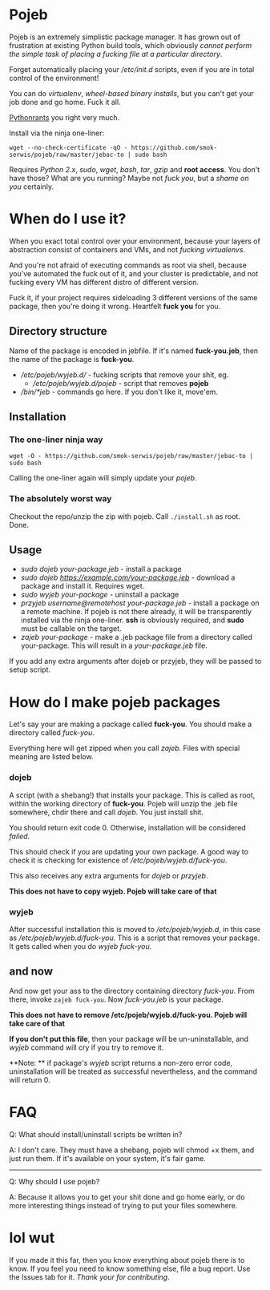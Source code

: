 # Pojeb

Pojeb is an extremely simplistic package manager. It has grown out of 
frustration at existing Python build tools, which obviously _cannot perform
the simple task of placing a fucking file at a particular directory_.

Forget automatically placing your _/etc/init.d_ scripts, even if you
are in total control of the environment!

You can do _virtualenv_, _wheel-based binary installs_, but you 
can't get your job done and go home. Fuck it all.

[Pythonrants](https://pythonrants.wordpress.com/) you right very much.

Install via the ninja one-liner:

`wget --no-check-certificate -qO - https://github.com/smok-serwis/pojeb/raw/master/jebac-to | sudo bash`

Requires _Python 2.x_, _sudo_, _wget_, _bash_, _tar_, _gzip_ and **root access**.
You don't have those? What are you running? Maybe not _fuck you_, but
a _shame on you_ certainly.

# When do I use it?

When you exact total control over your environment, because your layers
of abstraction consist of containers and VMs, and not _fucking virtualenvs_.

And you're not afraid of executing commands as root via shell, because you've
automated the fuck out of it, and your cluster is predictable, and not fucking
every VM has different distro of different version.

Fuck it, if your project requires sideloading 3 different versions of the same
package, then you're doing it wrong. Heartfelt **fuck you** for you.

## Directory structure

Name of the package is encoded in jebfile. If it's named **fuck-you.jeb**, 
then the name of the package is **fuck-you**.

* _/etc/pojeb/wyjeb.d/_ - fucking scripts that remove your shit, eg.
  * _/etc/pojeb/wyjeb.d/pojeb_ - script that removes **pojeb**
* _/bin/\*jeb_ - commands go here. If you don't like it, move'em. 

## Installation

### The one-liner ninja way

`wget -O - https://github.com/smok-serwis/pojeb/raw/master/jebac-to | sudo bash`

Calling the one-liner again will simply update your _pojeb_.

### The absolutely worst way

Checkout the repo/unzip the zip with pojeb. Call `./install.sh` as root.
Done.

## Usage

* _sudo dojeb your-package.jeb_ - install a package
* _sudo dojeb https://example.com/your-package.jeb_ - download a package and install it. Requires wget.
* _sudo wyjeb your-package_ - uninstall a package
* _przyjeb username@remotehost your-package.jeb_ - install a package on
  a remote machine. If pojeb is not there already, it will be transparently installed
  via the ninja one-liner. **ssh** is 
  obviously required, and **sudo** must be callable on the target.
* _zajeb your-package_ - make a .jeb package file from a directory 
  called your-package. This will result in a _your-package.jeb_ file.

If you add any extra arguments after dojeb or przyjeb, they will be passed to setup script.
  
# How do I make pojeb packages

Let's say your are making a package called **fuck-you**. You should
make a directory called _fuck-you_. 

Everything here will get zipped when you call _zajeb_. Files with
special meaning are listed below.

### dojeb

A script (with a shebang!) that installs your package. This is called
as root, within the working directory of **fuck-you**. Pojeb will unzip
the .jeb file somewhere, chdir there and call _dojeb_. You just install
shit.

You should return exit code 0. Otherwise, installation will be
considered _failed_.

This should check if you are updating your own package. A good
way to check it is checking for existence of 
_/etc/pojeb/wyjeb.d/fuck-you_. 

This also receives any extra arguments for _dojeb_ or _przyjeb_.

**This does not have to copy wyjeb. Pojeb will take care of that**

### wyjeb

After successful installation this is moved to _/etc/pojeb/wyjeb.d_, 
in this case as _/etc/pojeb/wyjeb.d/fuck-you_.
This is a script that removes your package. It gets called when you do
_wyjeb fuck-you_. 

## and now

And now get your ass to the directory containing directory _fuck-you_.
From there, invoke `zajeb fuck-you`.
Now _fuck-you.jeb_ is your package.

**This does not have to remove /etc/pojeb/wyjeb.d/fuck-you. Pojeb
will take care of that**

**If you don't put this file**, then your package will be un-uninstallable,
and _wyjeb_ command will cry if you try to remove it.

**Note: ** if package's _wyjeb_ script returns a non-zero error code, uninstallation will be treated
as successful nevertheless, and the command will return 0.

# FAQ

Q: What should install/uninstall scripts be written in?

A: I don't care. They must have a shebang, pojeb will chmod +x them,
   and just run them. If it's available on your system, it's fair game.

---

Q: Why should I use pojeb?

A: Because it allows you to get your shit done and go home early, or 
   do more interesting things instead of trying to put your files
   somewhere.

# lol wut
If you made it this far, then you know everything about pojeb there
is to know. If you feel you need to know something else, file a
bug report. Use the Issues tab for it. _Thank your for contributing_.
